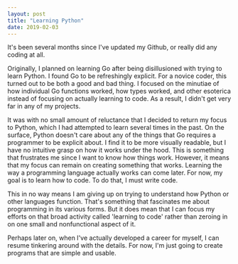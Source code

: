 ```yaml
---
layout: post
title: "Learning Python"
date: 2019-02-03
---
```


It's been several months since I've updated my Github, or really did any coding at all. 

Originally, I planned on learning Go after being disillusioned with trying to learn Python. I found Go to be refreshingly explicit. For a novice coder, this turned out to be both a good and bad thing. I focused on the minutiae of how individual Go functions worked, how types worked, and other esoterica instead of focusing on actually learning to code. As a result, I didn't get very far in any of my projects.

It was with no small amount of reluctance that I decided to return my focus to Python, which I had attempted to learn several times in the past. On the surface, Python doesn't care about any of the things that Go requires a programmer to be explicit about. I find it to be more visually readable, but I have no intuitive grasp on how it works under the hood. This is something that frustrates me since I want to know how things work. However, it means that my focus can remain on creating something that works. Learning the way a programming language actually works can come later. For now, my goal is to learn how to code. To do that, I must write code.

This in no way means I am giving up on trying to understand how Python or other languages function. That's something that fascinates me about programming in its various forms. But it does mean that I can focus my efforts on that broad activity called 'learning to code' rather than zeroing in on one small and nonfunctional aspect of it.

Perhaps later on, when I've actually developed a career for myself, I can resume tinkering around with the details. For now, I'm just going to create programs that are simple and usable.
